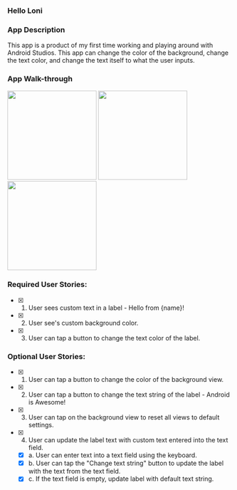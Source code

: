 ### Hello Loni

### App Description
This app is a product of my first time working and playing around with Android Studios. This app can change the color of the background, change the text color, and change the text itself to what the user inputs.

### App Walk-through

<img src="https://github.com/lonitra/Facebook-University-2019/blob/master/Android%20Pre-Work/PreApp%20-%20Required%20User%20Story.gif?raw=true" width=200> <img src="https://github.com/lonitra/Facebook-University-2019/blob/master/Android%20Pre-Work/PreApp%20-%20Extra%20Features%20(1).gif?raw=true" width=200> <img src="https://github.com/lonitra/Facebook-University-2019/blob/master/Android%20Pre-Work/PreApp%20-%20Extra%20Features%20(2).gif?raw=true" width=200><br>

### Required User Stories:
- [x] 1. User sees custom text in a label - Hello from {name}!
- [x] 2. User see's custom background color.
- [x] 3. User can tap a button to change the text color of the label.

### Optional User Stories:
- [x] 1. User can tap a button to change the color of the background view.  
- [x] 2. User can tap a button to change the text string of the label - Android is Awesome!  
- [x] 3. User can tap on the background view to reset all views to default settings.  
- [x] 4. User can update the label text with custom text entered into the text field.  
   - [x] a. User can enter text into a text field using the keyboard.  
   - [x] b. User can tap the "Change text string" button to update the label with the text from the text field.  
   - [x] c. If the text field is empty, update label with default text string.  
